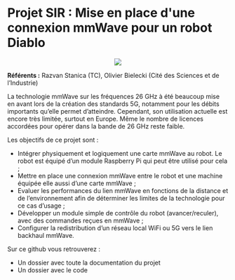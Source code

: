 # **Projet SIR : Mise en place d'une connexion mmWave pour un robot Diablo**

<p align="center">
  <img src="https://imgs.search.brave.com/USgO9EPkMEa1hOsUk783BZ5nG1ZX6mC_BLD625vPTJk/rs:fit:500:0:0:0/g:ce/aHR0cHM6Ly93d3cu/YWR2YW50YWJ1eS5j/b20vY2RuL3Nob3Av/cHJvZHVjdHMvc2l0/dGluZ2xvb2tpbmds/ZWZ0MS5wbmc_dj0x/NjYwODQ5MDcy" >
</p>

**Référents :** Razvan Stanica (TC), Olivier Bielecki (Cité des Sciences et de l’Industrie)

La technologie mmWave sur les fréquences 26 GHz à été beaucoup mise en avant lors de la création des standards 5G, notamment pour les débits importants qu’elle permet d’atteindre. Cependant, son utilisation actuelle est encore très limitée, surtout en Europe. Même le
nombre de licences accordées pour opérer dans la bande de 26 GHz reste faible.

Les objectifs de ce projet sont :
- Intégrer physiquement et logiquement une carte mmWave au robot. Le robot est
équipé d’un module Raspberry Pi qui peut être utilisé pour cela ;
- Mettre en place une connexion mmWave entre le robot et une machine équipée elle
aussi d’une carte mmWave ;
- Evaluer les performances du lien mmWave en fonctions de la distance et de
l’environnement afin de déterminer les limites de la technologie pour ce cas d’usage ;
- Développer un module simple de contrôle du robot (avancer/reculer), avec des
commandes reçues en mmWave ;
- Configurer la redistribution d’un réseau local WiFi ou 5G vers le lien backhaul
mmWave.

Sur ce github vous retrouverez :
- Un dossier avec toute la documentation du projet
- Un dossier avec le code


